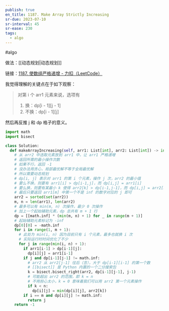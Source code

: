 ```yaml
---
publish: true
en_title: 1187. Make Array Strictly Increasing
sr-due: 2023-07-10
sr-interval: 45
sr-ease: 230
tags:
  - algo
---
```



#algo

做法：[[动态规划|动态规划]]

链接：[1187. 使数组严格递增 - 力扣（LeetCode）](https://leetcode.cn/problems/make-array-strictly-increasing/)

我觉得理解的关键点在于如下观察：

> 对第 i 个 arr1 元素来说，选项有
>
> 1. 换：dp\[i - 1]\[j - 1]
> 2. 不换：dp\[i - 1]\[j]

然后再反推 j 和 dp 格子的意义。

```python
import math
import bisect

class Solution:
  def makeArrayIncreasing(self, arr1: List[int], arr2: List[int]) -> int:
    # 从 arr2 中选取元素放到 arr1 中，让 arr1 严格递增
    # 返回所需的最小操作次数
    # 如果不行，返回 -1
    # 没办法用贪心，局部最优解不等于全局最优解
    # 所以需要动态规划
    # dp[i, j] 表示对 arr1 的第 i 个元素，操作 j 次，arr2 的最小值
    # 要么不换，则要有 arr1[i] > dp[i-1,j]，而 dp[i,j] = arr1[i]
    # 要么换，则要有某最小 k 使得 arr2[k] > dp[i-1,j-1]，而 dp[i,j] = arr2[k]
    # 最后只要返回 arr1[m] 中第一个不是 inf 的数字对应的 j 即可
    arr2 = sorted(set(arr2))
    m, n = len(arr1), len(arr2)
    # 最多可以有 min(m, n) 次操作，最少 0 次操作
    # 加上一个起始辅助元素，dp 总共有 m + 1 行
    dp = [[math.inf] * (min(m, n) + 1) for _ in range(m + 1)]
    # 起始辅助元素标记为 -inf
    dp[0][0] = -math.inf
    for i in range(1, m + 1):
      # 此处为 min(i, n) 因为目前只有 i 个元素，最多也就换 i 次
      # 实际运行时时间优化了不少
      for j in range(min(i, n) + 1):
        if arr1[i-1] > dp[i-1][j]:
          dp[i][j] = arr1[i-1]
        if j and dp[i-1][j-1] != math.inf:
          # arr2 从 arr2[j-1] 往后（含），大于 dp[i-1][i-1] 的第一个数
          # [[bisect]] 是 Python 内置的一个二分搜索包
          k = bisect.bisect_right(arr2, dp[i-1][j-1], j-1)
          # 可能超出 arr2 的范围，即 k = n
          # 不用担心太小，k = 0 意味着我们可以用 arr2 第一个元素操作
          if k < n:
            dp[i][j] = min(dp[i][j], arr2[k])
        if i == m and dp[i][j] != math.inf:
          return j
    return -1
```
